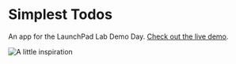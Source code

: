 # Simplest Todos

An app for the LaunchPad Lab Demo Day. [Check out the live demo](http://simplest-todos.meteor.com).

![A little inspiration](http://f.cl.ly/items/0J3X2k0i0u3b0F2T3W33/inspiration.jpg "A little inspiration")
